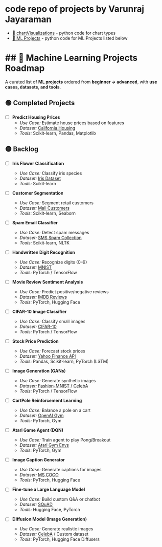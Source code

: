 # code repo of projects by Varunraj Jayaraman

- [📁 chartVisualizations](chartVisualizations/) - python code for chart types
- [📁 ML Projects](ML-projects/) - python code for ML Projects listed below

# ## 🚀 Machine Learning Projects Roadmap

A curated list of **ML projects** ordered from **beginner → advanced**, with **use cases, datasets, and tools**.  


## 🟢 Completed Projects

- [ ] **Predict Housing Prices**  
  - *Use Case:* Estimate house prices based on features  
  - *Dataset:* [California Housing](https://www.kaggle.com/datasets/camnugent/california-housing-prices)  
  - *Tools:* Scikit-learn, Pandas, Matplotlib  

## 🟡 Backlog

- [ ] **Iris Flower Classification**  
  - *Use Case:* Classify iris species  
  - *Dataset:* [Iris Dataset](https://archive.ics.uci.edu/ml/datasets/iris)  
  - *Tools:* Scikit-learn  

- [ ] **Customer Segmentation**  
  - *Use Case:* Segment retail customers  
  - *Dataset:* [Mall Customers](https://www.kaggle.com/datasets/shwetabh123/mall-customers)  
  - *Tools:* Scikit-learn, Seaborn  

- [ ] **Spam Email Classifier**  
  - *Use Case:* Detect spam messages  
  - *Dataset:* [SMS Spam Collection](https://www.kaggle.com/datasets/uciml/sms-spam-collection-dataset)  
  - *Tools:* Scikit-learn, NLTK  

- [ ] **Handwritten Digit Recognition**  
  - *Use Case:* Recognize digits (0–9)  
  - *Dataset:* [MNIST](http://yann.lecun.com/exdb/mnist/)  
  - *Tools:* PyTorch / TensorFlow  

- [ ] **Movie Review Sentiment Analysis**  
  - *Use Case:* Predict positive/negative reviews  
  - *Dataset:* [IMDB Reviews](https://ai.stanford.edu/~amaas/data/sentiment/)  
  - *Tools:* PyTorch, Hugging Face  

- [ ] **CIFAR-10 Image Classifier**  
  - *Use Case:* Classify small images  
  - *Dataset:* [CIFAR-10](https://www.cs.toronto.edu/~kriz/cifar.html)  
  - *Tools:* PyTorch / TensorFlow  

- [ ] **Stock Price Prediction**  
  - *Use Case:* Forecast stock prices  
  - *Dataset:* [Yahoo Finance API](https://pypi.org/project/yfinance/)  
  - *Tools:* Pandas, Scikit-learn, PyTorch (LSTM)  

- [ ] **Image Generation (GANs)**  
  - *Use Case:* Generate synthetic images  
  - *Dataset:* [Fashion-MNIST](https://github.com/zalandoresearch/fashion-mnist) / [CelebA](http://mmlab.ie.cuhk.edu.hk/projects/CelebA.html)  
  - *Tools:* PyTorch / TensorFlow  

- [ ] **CartPole Reinforcement Learning**  
  - *Use Case:* Balance a pole on a cart  
  - *Dataset:* [OpenAI Gym](https://www.gymlibrary.dev/)  
  - *Tools:* PyTorch, Gym  

- [ ] **Atari Game Agent (DQN)**  
  - *Use Case:* Train agent to play Pong/Breakout  
  - *Dataset:* [Atari Gym Envs](https://www.gymlibrary.dev/environments/atari/)  
  - *Tools:* PyTorch, Gym  

- [ ] **Image Caption Generator**  
  - *Use Case:* Generate captions for images  
  - *Dataset:* [MS COCO](https://cocodataset.org/)  
  - *Tools:* PyTorch, Hugging Face  

- [ ] **Fine-tune a Large Language Model**  
  - *Use Case:* Build custom Q&A or chatbot  
  - *Dataset:* [SQuAD](https://rajpurkar.github.io/SQuAD-explorer/)  
  - *Tools:* Hugging Face, PyTorch  

- [ ] **Diffusion Model (Image Generation)**  
  - *Use Case:* Generate realistic images  
  - *Dataset:* [CelebA](http://mmlab.ie.cuhk.edu.hk/projects/CelebA.html) / Custom dataset  
  - *Tools:* PyTorch, Hugging Face Diffusers  

